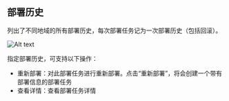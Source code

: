 ## 部署历史

列出了不同地域的所有部署历史，每次部署任务记为一次部署历史（包括回滚）。

![Alt text](https://github.com/jdcloudcom/cn/blob/codedeploy/image/CodeDeploy/operation16.png)


指定部署历史，可支持以下操作：

- 重新部署：对此部署任务进行重新部署。点击“重新部署”，将会创建一个带有部署信息的部署任务
- 查看详情：查看部署任务详情
